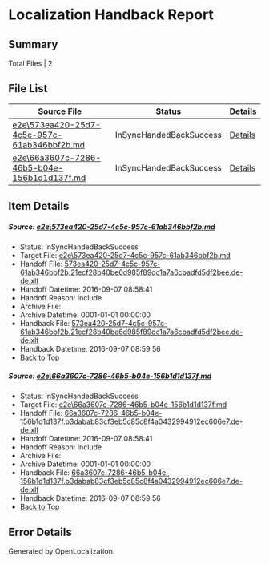# <a name='report-top'></a> Localization Handback Report

## Summary
 Total Files | 2

## File List
 Source File | Status | Details 
 ----------- | ------ | ------- 
 [e2e\573ea420-25d7-4c5c-957c-61ab346bbf2b.md](https://github.com/OpenLocalizationTestOrg/ol-test0/blob/f32e159467845948f0bbbf10475061152340cf6b/e2e/573ea420-25d7-4c5c-957c-61ab346bbf2b.md) | InSyncHandedBackSuccess | [Details](#1360247e09894329b028f95c128ffd8f1f5afee41)
 [e2e\66a3607c-7286-46b5-b04e-156b1d1d137f.md](https://github.com/OpenLocalizationTestOrg/ol-test0/blob/f32e159467845948f0bbbf10475061152340cf6b/e2e/66a3607c-7286-46b5-b04e-156b1d1d137f.md) | InSyncHandedBackSuccess | [Details](#8407717edf16dcbae4f2fed7ac8a0dee9e8fbea32)

## Item Details
##### <a name='1360247e09894329b028f95c128ffd8f1f5afee41'></a> Source: [e2e\573ea420-25d7-4c5c-957c-61ab346bbf2b.md](https://github.com/OpenLocalizationTestOrg/ol-test0/blob/f32e159467845948f0bbbf10475061152340cf6b/e2e/573ea420-25d7-4c5c-957c-61ab346bbf2b.md)
* Status: InSyncHandedBackSuccess
* Target File: [e2e\573ea420-25d7-4c5c-957c-61ab346bbf2b.md](https://github.com/OpenLocalizationTestOrg/ol-test0-dede/blob/16ed15d3cbae0e7c37d3cd0754337942441ae776/e2e/573ea420-25d7-4c5c-957c-61ab346bbf2b.md)
* Handoff File: [573ea420-25d7-4c5c-957c-61ab346bbf2b.21ecf28b40be6d985f89dc1a7a6cbadfd5df2bee.de-de.xlf](https://github.com/OpenLocalizationTestOrg/ol-test0-handoff/blob/add1493a50faff1e4a8a07ccd722b43db5cd7d9c/ol-handoff/OpenLocalizationTestOrg/ol-test0-dede/yuwzho/ht/573ea420-25d7-4c5c-957c-61ab346bbf2b.21ecf28b40be6d985f89dc1a7a6cbadfd5df2bee.de-de.xlf)
* Handoff Datetime: 2016-09-07 08:58:41
* Handoff Reason: Include
* Archive File: 
* Archive Datetime: 0001-01-01 00:00:00
* Handback File: [573ea420-25d7-4c5c-957c-61ab346bbf2b.21ecf28b40be6d985f89dc1a7a6cbadfd5df2bee.de-de.xlf](https://github.com/OpenLocalizationTestOrg/ol-test0-handback/blob/44bf12dd0dc30e9dc5758690e69dea2f6fd44d19/ol-handback/OpenLocalizationTestOrg/ol-test0-dede/yuwzho/ht/573ea420-25d7-4c5c-957c-61ab346bbf2b.21ecf28b40be6d985f89dc1a7a6cbadfd5df2bee.de-de.xlf)
* Handback Datetime: 2016-09-07 08:59:56
* [Back to Top](#report-top)

##### <a name='8407717edf16dcbae4f2fed7ac8a0dee9e8fbea32'></a> Source: [e2e\66a3607c-7286-46b5-b04e-156b1d1d137f.md](https://github.com/OpenLocalizationTestOrg/ol-test0/blob/f32e159467845948f0bbbf10475061152340cf6b/e2e/66a3607c-7286-46b5-b04e-156b1d1d137f.md)
* Status: InSyncHandedBackSuccess
* Target File: [e2e\66a3607c-7286-46b5-b04e-156b1d1d137f.md](https://github.com/OpenLocalizationTestOrg/ol-test0-dede/blob/16ed15d3cbae0e7c37d3cd0754337942441ae776/e2e/66a3607c-7286-46b5-b04e-156b1d1d137f.md)
* Handoff File: [66a3607c-7286-46b5-b04e-156b1d1d137f.b3dabab83cf3eb5c85c8f4a0432994912ec606e7.de-de.xlf](https://github.com/OpenLocalizationTestOrg/ol-test0-handoff/blob/add1493a50faff1e4a8a07ccd722b43db5cd7d9c/ol-handoff/OpenLocalizationTestOrg/ol-test0-dede/yuwzho/ht/66a3607c-7286-46b5-b04e-156b1d1d137f.b3dabab83cf3eb5c85c8f4a0432994912ec606e7.de-de.xlf)
* Handoff Datetime: 2016-09-07 08:58:41
* Handoff Reason: Include
* Archive File: 
* Archive Datetime: 0001-01-01 00:00:00
* Handback File: [66a3607c-7286-46b5-b04e-156b1d1d137f.b3dabab83cf3eb5c85c8f4a0432994912ec606e7.de-de.xlf](https://github.com/OpenLocalizationTestOrg/ol-test0-handback/blob/44bf12dd0dc30e9dc5758690e69dea2f6fd44d19/ol-handback/OpenLocalizationTestOrg/ol-test0-dede/yuwzho/ht/66a3607c-7286-46b5-b04e-156b1d1d137f.b3dabab83cf3eb5c85c8f4a0432994912ec606e7.de-de.xlf)
* Handback Datetime: 2016-09-07 08:59:56
* [Back to Top](#report-top)


## Error Details

Generated by OpenLocalization.
